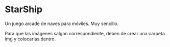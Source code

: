 # StarShip
Un juego arcade de naves para móviles. Muy sencillo.

Para que las imágenes salgan correspondiente, deben de crear una carpeta img y colocarlas dentro.
